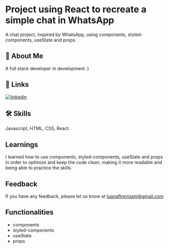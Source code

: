 
# Project using React to recreate a simple chat in WhatsApp

A chat project, inspired by WhatsApp, using components, styled-components, useState and props.

## 🚀 About Me

A full stack developer in development :)



## 🔗 Links
[![linkedin](https://img.shields.io/badge/linkedin-0A66C2?style=for-the-badge&logo=linkedin&logoColor=white)](https://www.linkedin.com/luawyn/)



## 🛠 Skills
Javascript, HTML, CSS, React.


## Learnings

I learned how to use components, styled-components, useState and props in order to optimize and keep the code clean, making it more readable and being able to practice the skills.

## Feedback

If you have any feedback, please let us know at luanaftrevizani@gmail.com


## Functionalities

- components
- styled-components
- useState
- props

